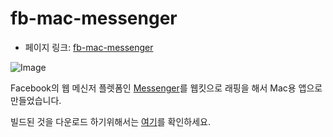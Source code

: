 # fb-mac-messenger

- 페이지 링크: [fb-mac-messenger](https://github.com/rsms/fb-mac-messenger)

![Image](https://camo.githubusercontent.com/3f228117d5512919105b6539a0d309d2cb444f73/68747470733a2f2f646c2e64726f70626f7875736572636f6e74656e742e636f6d2f752f313630333937382f66622d6d657373656e6765722e706e67)

Facebook의 웹 메신저 플렛폼인 [Messenger](https://www.messenger.com/t/)를 웹킷으로 래핑을 해서 Mac용 앱으로 만들었습니다. 

빌드된 것을 다운로드 하기위해서는 [여기](http://fbmacmessenger.rsms.me/)를 확인하세요.
